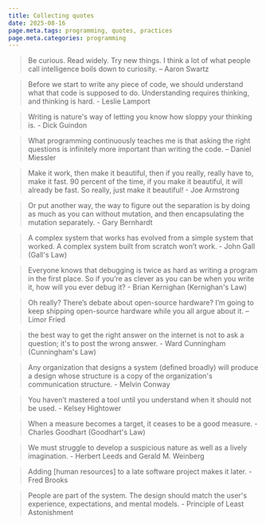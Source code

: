 ```yaml
---
title: Collecting quotes
date: 2025-08-16
page.meta.tags: programming, quotes, practices
page.meta.categories: programming
---
```


> Be curious. Read widely. Try new things. I think a lot of what people call intelligence boils down to curiosity. – Aaron Swartz

> Before we start to write
> any piece of code, we should understand what that code is supposed to
> do. Understanding requires thinking, and thinking is hard. - Leslie Lamport

> Writing is nature's way of letting you know how sloppy your
> thinking is. - Dick Guindon

> What programming continuously teaches me is that asking the right questions is infinitely more important than writing the code. – Daniel Miessler

> Make it work, then make it beautiful, then if you really, really have to, make it fast. 90 percent of the time, if you make it beautiful, it will already be fast. So really, just make it beautiful! - Joe Armstrong

> Or put another way, the way to figure out the separation is by doing as much as you can without mutation, and then encapsulating the mutation separately. - Gary Bernhardt

> A complex system that works has evolved from a simple system that worked. A complex system built from scratch won’t work. - John Gall (Gall's Law)

> Everyone knows that debugging is twice as hard as writing a program in the first place. So if you’re as clever as you can be when you write it, how will you ever debug it? - Brian Kernighan (Kernighan's Law)

> Oh really? There’s debate about open-source hardware? I’m going to keep shipping open-source hardware while you all argue about it. – Limor Fried

> the best way to get the right answer on the internet is not to ask a question; it's to post the wrong answer. - Ward Cunningham (Cunningham's Law)

> Any organization that designs a system (defined broadly) will produce a design whose structure is a copy of the organization's communication structure. - Melvin Conway

> You haven’t mastered a tool until you understand when it should not be used. - Kelsey Hightower

> When a measure becomes a target, it ceases to be a good measure. - Charles Goodhart (Goodhart's Law)

> We must struggle to develop a suspicious nature as well as a lively imagination. - Herbert Leeds and Gerald M. Weinberg

> Adding [human resources] to a late software project makes it later. - Fred Brooks

> People are part of the system. The design should match the user's experience, expectations, and mental models. - Principle of Least Astonishment

